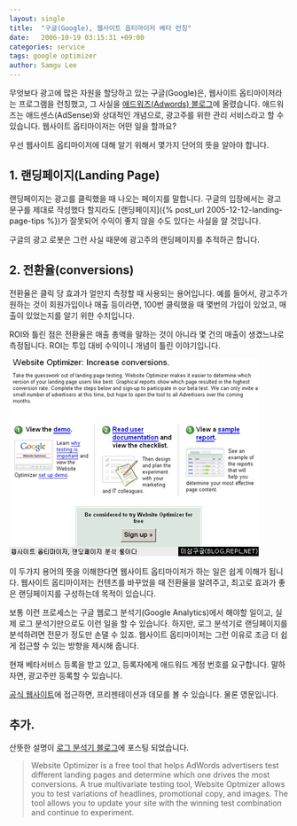 ```yaml
---
layout: single
title:  "구글(Google), 웹사이트 옵티마이저 베타 런칭"
date:   2006-10-19 03:15:31 +09:00
categories: service
tags: google optimizer
author: Samgu Lee
---
```

무엇보다 광고에 많은 자원을 할당하고 있는 구글(Google)은, 웹사이트 옵티마이저라는 프로그램을 런칭했고, 그 사실을 [애드워즈(Adwords) 블로그](http://adwords.blogspot.com/2006/10/beta-testers-needed-for-new-website.html)에 올렸습니다. 애드워즈는 애드센스(AdSense)와 상대적인 개념으로, 광고주를 위한 관리 서비스라고 할 수 있습니다. 웹사이트 옵티마이저는 어떤 일을 할까요?

우선 웹사이트 옵티마이저에 대해 알기 위해서 몇가지 단어의 뜻을 알아야 합니다.

## 1. 랜딩페이지(Landing Page)

랜딩페이지는 광고를 클릭했을 때 나오는 페이지를 말합니다. 구글의 입장에서는 광고 문구를 제대로 작성했다 할지라도 [랜딩페이지]({% post_url 2005-12-12-landing-page-tips %})가 잘못되어 수익이 좋지 않을 수도 있다는 사실을 알 것입니다.

구글의 광고 로봇은 그런 사실 때문에 광고주의 랜딩페이지를 추적하곤 합니다.

## 2. 전환율(conversions)

전환율은 클릭 당 효과가 얼만지 측정할 때 사용되는 용어입니다. 예를 들어서, 광고주가 원하는 것이 회원가입이나 매출 등이라면, 100번 클릭했을 때 몇번의 가입이 있었고, 매출이 있었는지를 알기 위한 수치입니다.

ROI와 틀린 점은 전환율은 매출 총액을 말하는 것이 아니라 몇 건의 매출이 생겼느냐로 측정됩니다. ROI는 투입 대비 수익이니 개념이 틀린 이야기입니다.

![웹사이트 옵티마이져, 랜딩페이지 분석툴이다](/assets/website_optimizer_ss.jpg)

이 두가지 용어의 뜻을 이해한다면 웹사이트 옵티마이저가 하는 일은 쉽게 이해가 됩니다. 웹사이트 옵티마이저는 컨텐츠를 바꾸었을 때 전환율을 알려주고, 최고로 효과가 좋은 랜딩페이지를 구성하는데 목적이 있습니다.

보통 이런 프로세스는 구글 웹로그 분석기(Google Analytics)에서 해야할 일이고, 실제 로그 분석기만으로도 이런 일을 할 수 있습니다. 하지만, 로그 분석기로 랜딩페이지를 분석하려면 전문가 정도만 손댈 수 있죠. 웹사이트 옵티마이저는 그런 이유로 조금 더 쉽게 접근할 수 있는 방향을 제시해 줍니다.

현재 베타서비스 등록을 받고 있고, 등록자에게 애드워드 계정 번호를 요구합니다. 말하자면, 광고주만 등록할 수 있습니다.

[공식 웹사이트](http://services.google.com/websiteoptimizer/)에 접근하면, 프리젠테이션과 데모를 볼 수 있습니다. 물론 영문입니다.

## 추가.

산뜻한 설명이 [로그 분석기 블로그](http://analytics.blogspot.com/2006/10/announcement-from-emetrics-summit.html)에 포스팅 되었습니다.

> Website Optimizer is a free tool that helps AdWords advertisers test different landing pages and determine which one drives the most conversions. A true multivariate testing tool, Website Optmizer allows you to test variations of headlines, promotional copy, and images. The tool allows you to update your site with the winning test combination and continue to experiment.
